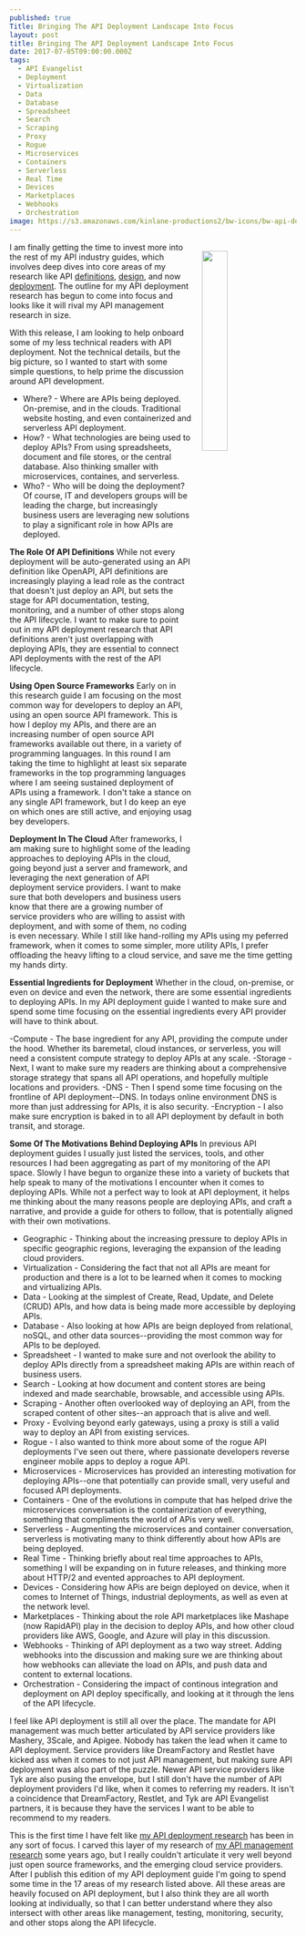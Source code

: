 ```yaml
---
published: true
Title: Bringing The API Deployment Landscape Into Focus
layout: post
title: Bringing The API Deployment Landscape Into Focus
date: 2017-07-05T09:00:00.000Z
tags:
  - API Evangelist
  - Deployment
  - Virtualization
  - Data
  - Database
  - Spreadsheet
  - Search
  - Scraping
  - Proxy
  - Rogue
  - Microservices
  - Containers
  - Serverless
  - Real Time
  - Devices
  - Marketplaces
  - Webhooks
  - Orchestration
image: https://s3.amazonaws.com/kinlane-productions2/bw-icons/bw-api-deployment.png
---
```

<p><a href="http://deployment.apievangelist.com/"><img src="https://s3.amazonaws.com/kinlane-productions2/bw-icons/bw-api-deployment.png" align="right" width="30%" style="padding: 15px;" /></a></p>I am finally getting the time to invest more into the rest of my API industry guides, which involves deep dives into core areas of my research like API <a href="http://definitions.apievangelist.com/">definitions</a>, <a href="http://design.apievangelist.com/">design</a>, and now <a href="http://deployment.apievangelist.com/">deployment</a>. The outline for my API deployment research has begun to come into focus and looks like it will rival my API management research in size.

With this release, I am looking to help onboard some of my less technical readers with API deployment. Not the technical details, but the big picture, so I wanted to start with some simple questions, to help prime the discussion around API development.

- Where? - Where are APIs being deployed. On-premise, and in the clouds. Traditional website hosting, and even containerized and serverless API deployment.
- How? - What technologies are being used to deploy APIs? From using spreadsheets, document and file stores, or the central database. Also thinking smaller with microservices, containes, and serverless.
- Who? - Who will be doing the deployment? Of course, IT and developers groups will be leading the charge, but increasingly business users are leveraging new solutions to play a significant role in how APIs are deployed.

**The Role Of API Definitions**
While not every deployment will be auto-generated using an API definition like OpenAPI, API definitions are increasingly playing a lead role as the contract that doesn't just deploy an API, but sets the stage for API documentation, testing, monitoring, and a number of other stops along the API lifecycle. I want to make sure to point out in my API deployment research that API definitions aren't just overlapping with deploying APIs, they are essential to connect API deployments with the rest of the API lifecycle.

**Using Open Source Frameworks**
Early on in this research guide I am focusing on the most common way for developers to deploy an API, using an open source API framework. This is how I deploy my APIs, and there are an increasing number of open source API frameworks available out there, in a variety of programming languages. In this round I am taking the time to highlight at least six separate frameworks in the top programming languages where I am seeing sustained deployment of APIs using a framework. I don't take a stance on any single API framework, but I do keep an eye on which ones are still active, and enjoying usag bey developers.

**Deployment In The Cloud**
After frameworks, I am making sure to highlight some of the leading approaches to deploying APIs in the cloud, going beyond just a server and framework, and leveraging the next generation of API deployment service providers. I want to make sure that both developers and business users know that there are a growing number of service providers who are willing to assist with deployment, and with some of them, no coding is even necessary. While I still like hand-rolling my APIs using my peferred framework, when it comes to some simpler, more utility APIs, I prefer offloading the heavy lifting to a cloud service, and save me the time getting my hands dirty.

**Essential Ingredients for Deployment**
Whether in the cloud, on-premise, or even on device and even the network, there are some essential ingredients to deploying APIs. In my API deployment guide I wanted to make sure and spend some time focusing on the essential ingredients every API provider will have to think about.

-Compute - The base ingredient for any API, providing the compute under the hood. Whether its baremetal, cloud instances, or serverless, you will need a consistent compute strategy to deploy APIs at any scale.
-Storage - Next, I want to make sure my readers are thinking about a comprehensive storage strategy that spans all API operations, and hopefully multiple locations and providers.
-DNS - Then I spend some time focusing on the frontline of API deployment--DNS. In todays online environment DNS is more than just addressing for APIs, it is also security.
-Encryption - I also make sure encryption is baked in to all API deployment by default in both transit, and storage.

**Some Of The Motivations Behind Deploying APIs**
In previous API deployment guides I usually just listed the services, tools, and other resources I had been aggregating as part of my monitoring of the API space. Slowly I have begun to organize these into a variety of buckets that help speak to many of the motivations I encounter when it comes to deploying APIs. While not a perfect way to look at API deployment, it helps me thinking about the many reasons people are deploying APIs, and craft a narrative, and provide a guide for others to follow, that is potentially aligned with their own motivations.

- Geographic - Thinking about the increasing pressure to deploy APIs in specific geographic regions, leveraging the expansion of the leading cloud providers.
- Virtualization - Considering the fact that not all APIs are meant for production and there is a lot to be learned when it comes to mocking and virtualizing APIs.
- Data - Looking at the simplest of Create, Read, Update, and Delete (CRUD) APIs, and how data is being made more accessible by deploying APIs.
- Database - Also looking at how APIs are beign deployed from relational, noSQL, and other data sources--providing the most common way for APIs to be deployed.
- Spreadsheet - I wanted to make sure and not overlook the ability to deploy APIs directly from a spreadsheet making APIs are within reach of business users.
- Search - Looking at how document and content stores are being indexed and made searchable, browsable, and accessible using APIs.
- Scraping - Another often overlooked way of deploying an API, from the scraped content of other sites--an approach that is alive and well.
- Proxy - Evolving beyond early gateways, using a proxy is still a valid way to deploy an API from existing services.
- Rogue - I also wanted to think more about some of the rogue API deployments I've seen out there, where passionate developers reverse engineer mobile apps to deploy a rogue API.
- Microservices - Microservices has provided an interesting motivation for deploying APIs--one that potentially can provide small, very useful and focused API deployments.
- Containers - One of the evolutions in compute that has helped drive the microservices conversation is the containerization of everything, something that compliments the world of APis very well.
- Serverless - Augmenting the microservices and container conversation, serverless is motivating many to think differently about how APIs are being deployed.
- Real Time - Thinking briefly about real time approaches to APIs, something I will be expanding on in future releases, and thinking more about HTTP/2 and evented approaches to API deployment.
- Devices - Considering how APis are beign deployed on device, when it comes to Internet of Things, industrial deployments, as well as even at the network level.
- Marketplaces - Thinking about the role API marketplaces like Mashape (now RapidAPI) play in the decision to deploy APIs, and how other cloud providers like AWS, Google, and Azure will play in this discussion.
- Webhooks - Thinking of API deployment as a two way street. Adding webhooks into the discussion and making sure we are thinking about how webhooks can alleviate the load on APIs, and push data and content to external locations.
- Orchestration - Considering the impact of continous integration and deployment on API deploy specifically, and looking at it through the lens of the API lifecycle.

I feel like API deployment is still all over the place. The mandate for API management was much better articulated by API service providers like Mashery, 3Scale, and Apigee. Nobody has taken the lead when it came to API deployment. Service providers like DreamFactory and Restlet have kicked ass when it comes to not just API management, but making sure API deployment was also part of the puzzle. Newer API service providers like Tyk are also pusing the envelope, but I still don't have the number of API deployment providers I'd like, when it comes to referring my readers. It isn't a coincidence that DreamFactory, Restlet, and Tyk are API Evangelist partners, it is because they have the services I want to be able to recommend to my readers.

This is the first time I have felt like <a href="http://deployment.apievangelist.com/">my API deployment research</a> has been in any sort of focus. I carved this layer of my research of <a href="http://management.apievangelist.com/">my API management research</a> some years ago, but I really couldn't articulate it very well beyond just open source frameworks, and the emerging cloud service providers. After I publish this edition of my API deployment guide I'm going to spend some time in the 17 areas of my research listed above. All these areas are heavily focused on API deployment, but I also think they are all worth looking at individually, so that I can better understand where they also intersect with other areas like management, testing, monitoring, security, and other stops along the API lifecycle.
